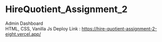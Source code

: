 # HireQuotient_Assignment_2
Admin Dashboard<br>
HTML, CSS, Vanilla Js 
Deploy Link : https://hire-quotient-assignment-2-eight.vercel.app/
